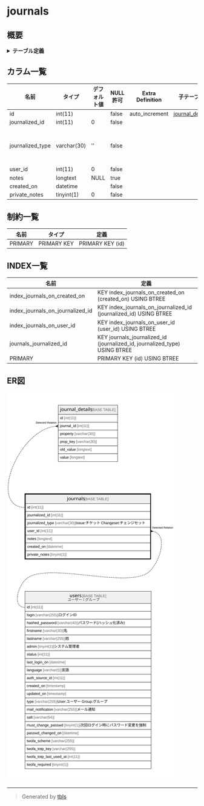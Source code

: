 # journals

## 概要

<details>
<summary><strong>テーブル定義</strong></summary>

```sql
CREATE TABLE `journals` (
  `id` int(11) NOT NULL AUTO_INCREMENT,
  `journalized_id` int(11) NOT NULL DEFAULT 0,
  `journalized_type` varchar(30) NOT NULL DEFAULT '',
  `user_id` int(11) NOT NULL DEFAULT 0,
  `notes` longtext DEFAULT NULL,
  `created_on` datetime NOT NULL,
  `private_notes` tinyint(1) NOT NULL DEFAULT 0,
  PRIMARY KEY (`id`),
  KEY `journals_journalized_id` (`journalized_id`,`journalized_type`),
  KEY `index_journals_on_user_id` (`user_id`),
  KEY `index_journals_on_journalized_id` (`journalized_id`),
  KEY `index_journals_on_created_on` (`created_on`)
) ENGINE=InnoDB DEFAULT CHARSET=utf8mb4
```

</details>

## カラム一覧

| 名前               | タイプ         | デフォルト値       | NULL許可   | Extra Definition | 子テーブル                                 | 親テーブル             | コメント                                           |
| ---------------- | ----------- | ------------ | -------- | ---------------- | ------------------------------------- | ----------------- | ---------------------------------------------- |
| id               | int(11)     |              | false    | auto_increment   | [journal_details](journal_details.md) |                   |                                                |
| journalized_id   | int(11)     | 0            | false    |                  |                                       |                   |                                                |
| journalized_type | varchar(30) | ''           | false    |                  |                                       |                   | Issue:チケット<br>Changeset:チェンジセット<br>            |
| user_id          | int(11)     | 0            | false    |                  |                                       | [users](users.md) |                                                |
| notes            | longtext    | NULL         | true     |                  |                                       |                   |                                                |
| created_on       | datetime    |              | false    |                  |                                       |                   |                                                |
| private_notes    | tinyint(1)  | 0            | false    |                  |                                       |                   |                                                |

## 制約一覧

| 名前      | タイプ         | 定義               |
| ------- | ----------- | ---------------- |
| PRIMARY | PRIMARY KEY | PRIMARY KEY (id) |

## INDEX一覧

| 名前                               | 定義                                                                         |
| -------------------------------- | -------------------------------------------------------------------------- |
| index_journals_on_created_on     | KEY index_journals_on_created_on (created_on) USING BTREE                  |
| index_journals_on_journalized_id | KEY index_journals_on_journalized_id (journalized_id) USING BTREE          |
| index_journals_on_user_id        | KEY index_journals_on_user_id (user_id) USING BTREE                        |
| journals_journalized_id          | KEY journals_journalized_id (journalized_id, journalized_type) USING BTREE |
| PRIMARY                          | PRIMARY KEY (id) USING BTREE                                               |

## ER図

![er](journals.svg)

---

> Generated by [tbls](https://github.com/k1LoW/tbls)
